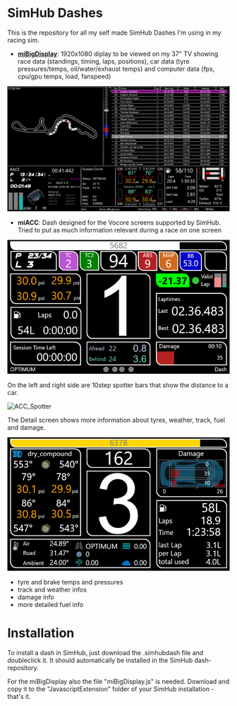 # SimHub Dashes

This is the repository for all my self made SimHub Dashes I'm using in my racing sim.

* [**miBigDisplay**](miBigDisplay.md): 1920x1080 diplay to be viewed on my 37" TV showing race data (standings, timing, laps, positions), car data (tyre pressures/temps, oil/water/exhaust temps) and computer data (fps, cpu/gpu temps, load, fanspeed)

![Big Display](pics/miBigDisplay.png)

* **miACC**: Dash designed for the Vocore screens supported by SimHub. Tried to put as much information relevant during a race on one screen

![ACC Display](pics/miACCDisplay.png)

On the left and right side are 10step spotter bars that show the distance to a car.

![ACC_Spotter](pics/miACCDashSpotterinfo.png)

The Detail screen shows more information about tyres, weather, track, fuel and damage.

![ACC_Details1](pics/miACCDashDetail1.png)

- tyre and brake temps and pressures
- track and weather infos
- damage info
- more detailed fuel info

# Installation

To install a dash in SimHub, just download the .simhubdash file and doubleclick it. It should automatically be installed in the SimHub dash-repository.

For the miBigDisplay also the file "miBigDisplay.js" is needed. Download and copy it to the "JavascriptExtension" folder of your SimHub installation - that's it.
